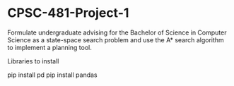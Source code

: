 # CPSC-481-Project-1
Formulate undergraduate advising for the Bachelor of Science in Computer Science as a state-space search problem and use the A* search algorithm to implement a planning tool.

Libraries to install

pip install pd
pip install pandas